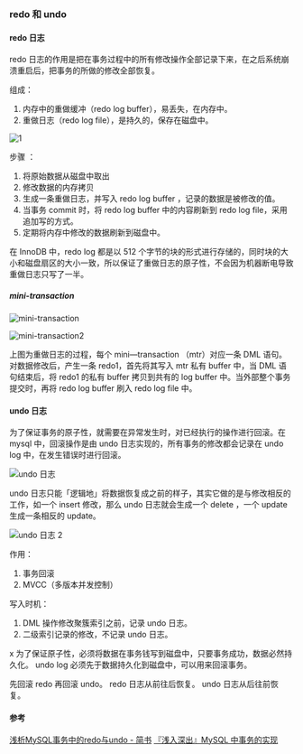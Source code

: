 ### redo 和 undo

#### redo 日志
redo 日志的作用是把在事务过程中的所有修改操作全部记录下来，在之后系统崩溃重启后，把事务的所做的修改全部恢复。

组成：
1. 内存中的重做缓冲（redo log buffer），易丢失，在内存中。
2. 重做日志（redo log file），是持久的，保存在磁盘中。

![1](https://i.loli.net/2019/10/18/itFoZHSRGby4jIn.jpg)

步骤 ：
1. 将原始数据从磁盘中取出
2. 修改数据的内存拷贝
3. 生成一条重做日志，并写入 redo log buffer ，记录的数据是被修改的值。
4. 当事务 commit 时，将 redo log buffer 中的内容刷新到 redo log file，采用追加写的方式。
5. 定期将内存中修改的数据刷新到磁盘中。


在 InnoDB 中，redo log 都是以 512 个字节的块的形式进行存储的，同时块的大小和磁盘扇区的大小一致，所以保证了重做日志的原子性，不会因为机器断电导致重做日志只写了一半。


##### mini-transaction

![mini-transaction](https://i.loli.net/2019/10/18/xKOzaLAF7uqtrye.jpg)


![mini-transaction2](https://i.loli.net/2019/10/18/q4fwxLPDVmYNK8i.jpg)


上图为重做日志的过程，每个 mini—transaction （mtr）对应一条 DML 语句。对数据修改后，产生一条 redo1，首先将其写入 mtr 私有 buffer 中，当 DML 语句结束后，将 redo1 的私有 buffer 拷贝到共有的 log buffer 中。当外部整个事务提交时，再将 redo log buffer 刷入 redo log file 中。


#### undo 日志

为了保证事务的原子性，就需要在异常发生时，对已经执行的操作进行回滚。在 mysql 中，回滚操作是由 undo 日志实现的，所有事务的修改都会记录在 undo log 中，在发生错误时进行回滚。

![undo 日志](https://i.loli.net/2019/10/18/HXG2v7Fbo1uqrP3.jpg)


undo 日志只能「逻辑地」将数据恢复成之前的样子，其实它做的是与修改相反的工作，如一个 insert 修改，那么 undo 日志就会生成一个 delete ，一个 update 生成一条相反的 update。

![undo 日志 2](https://i.loli.net/2019/10/18/XHEmSbOU4QVDkL3.jpg)


作用：
1. 事务回滚
2. MVCC（多版本并发控制）


写入时机：
1. DML 操作修改聚簇索引之前，记录 undo 日志。
2. 二级索引记录的修改，不记录 undo 日志。

x
为了保证原子性，必须将数据在事务钱写到磁盘中，只要事务成功，数据必然持久化。
undo log 必须先于数据持久化到磁盘中，可以用来回滚事务。




先回滚 redo 再回滚 undo。
redo 日志从前往后恢复。
undo 日志从后往前恢复。



#### 参考
[浅析MySQL事务中的redo与undo - 简书](https://www.jianshu.com/p/20e10ed721d0)
[『浅入深出』MySQL 中事务的实现](https://draveness.me/mysql-transaction)